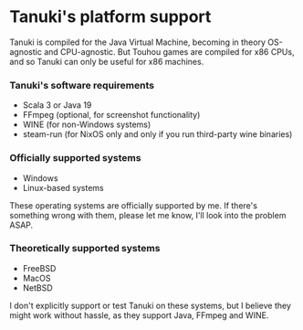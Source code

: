 # Tanuki's platform support

Tanuki is compiled for the Java Virtual Machine, becoming in theory OS-agnostic and CPU-agnostic. But Touhou games are compiled for x86 CPUs, and so Tanuki can only be useful for x86 machines.

### Tanuki's software requirements

* Scala 3 or Java 19
* FFmpeg (optional, for screenshot functionality)
* WINE (for non-Windows systems)
* steam-run (for NixOS only and only if you run third-party wine binaries)

### Officially supported systems
* Windows
* Linux-based systems

These operating systems are officially supported by me. If there's something wrong with them, please let me know, I'll look into the problem ASAP.

### Theoretically supported systems
* FreeBSD
* MacOS
* NetBSD

I don't explicitly support or test Tanuki on these systems, but I believe they might work without hassle, as they support Java, FFmpeg and WINE.
